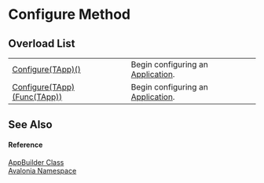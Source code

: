 # Configure Method


## Overload List
<table>
<tr>
<td><a href="M_Avalonia_AppBuilder_Configure__1">Configure(TApp)()</a></td>
<td>Begin configuring an <a href="T_Avalonia_Application">Application</a>.</td>
</tr>
<tr>
<td><a href="M_Avalonia_AppBuilder_Configure__1_1">Configure(TApp)(Func(TApp))</a></td>
<td>Begin configuring an <a href="T_Avalonia_Application">Application</a>.</td>
</tr>
</table>

## See Also


#### Reference
<a href="T_Avalonia_AppBuilder">AppBuilder Class</a>  
<a href="N_Avalonia">Avalonia Namespace</a>  
